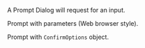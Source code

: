 A Prompt Dialog will request for an input.

Prompt with parameters (Web browser style).
<snippet id='dialog-prompt-web'/>

Prompt with `ConfirmOptions` object.
<snippet id='dialog-prompt'/>